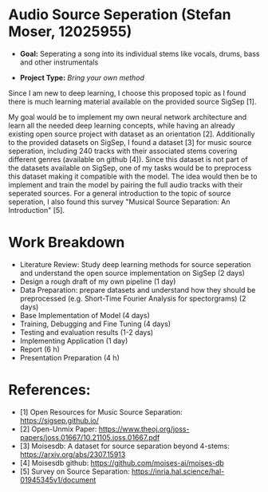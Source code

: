 # Audio Source Seperation (Stefan Moser, 12025955)

- **Goal:** Seperating a song into its individual stems like vocals, drums, bass and other instrumentals

- **Project Type:** *Bring your own method*

Since I am new to deep learning, I choose this proposed topic as I found there is much learning material
available on the provided source SigSep [1].

My goal would be to implement my own neural network architecture and learn all the needed deep learning concepts, 
while having an already existing open source project with dataset as an orientation [2]. Additionally to the provided datasets on SigSep, I found a dataset [3] for music source seperation, including 240 tracks with their associated stems covering different genres (available on github [4]). Since this dataset is not part of the datasets available on SigSep, one of my tasks would be to preprocess this dataset making it compatible with the model. The idea would then be to implement and train the model by pairing the full audio tracks with their seperated sources. For a general introduction to the topic of source seperation, I also found this survey "Musical Source Separation: An Introduction" [5]. 

# Work Breakdown

- Literature Review: Study deep learning methods for source seperation and understand the open source implementation on SigSep (2 days)
- Design a rough draft of my own pipeline (1 day)
- Data Preparation: prepare datasets and understand how they should be preprocessed (e.g. Short-Time Fourier Analysis for spectorgrams) (2 days)
- Base Implementation of Model (4 days)
- Training, Debugging and Fine Tuning (4 days)
- Testing and evaluation results (1-2 days)
- Implementing Application (1 day) 
- Report (6 h)
- Presentation Preparation (4 h)


# References:
- [1] Open Resources for Music Source Separation: https://sigsep.github.io/
- [2] Open-Unmix Paper: https://www.theoj.org/joss-papers/joss.01667/10.21105.joss.01667.pdf
- [3] Moisesdb: A dataset for source separation beyond 4-stems: https://arxiv.org/abs/2307.15913 
- [4] Moisesdb github: https://github.com/moises-ai/moises-db
- [5] Survey on Source Separation: https://inria.hal.science/hal-01945345v1/document

